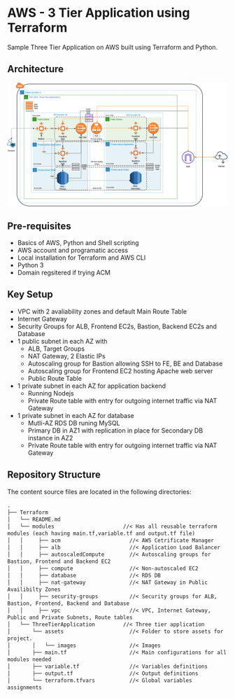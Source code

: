 # AWS - 3 Tier Application using Terraform
Sample Three Tier Application on AWS built using Terraform and Python.


## Architecture

![AWS - 3 Tier Application Architecture](https://github.com/amitgawali25/Terraform/blob/main/ThreeTierApplication/assets/images/AWS%20-%203%20Tier%20Application%20Architecture.png)


## Pre-requisites
- Basics of AWS, Python and Shell scripting
- AWS account and programatic access
- Local installation for Terraform and AWS CLI 
- Python 3
- Domain regsitered if trying ACM


## Key Setup 
- VPC with 2 avaliability zones and default Main Route Table
- Internet Gateway
- Security Groups for ALB, Frontend EC2s, Bastion, Backend EC2s and Database
- 1 public subnet in each AZ with
  - ALB, Target Groups
  - NAT Gateway, 2 Elastic IPs
  - Autoscaling group for Bastion allowing SSH to FE, BE and Database
  - Autoscaling group for Frontend EC2 hosting Apache web server
  - Public Route Table
- 1 private subnet in each AZ for application backend
  - Running Nodejs
  - Private Route table with entry for outgoing internet traffic via NAT Gateway
- 1 private subnet in each AZ for database 
  - Mutli-AZ RDS DB runing MySQL
  - Primary DB in AZ1 with replication in place for Secondary DB instance in AZ2
  - Private Route table with entry for outgoing internet traffic via NAT Gateway

## Repository Structure

The content source files are located in the following directories:

```text
.
├── Terraform
│   └── README.md  
│   └── modules                      //< Has all reusable terraform modules (each having main.tf,variable.tf and output.tf file)
│   │     ├── acm                      //< AWS Cetrificate Manager
│   │     ├── alb                      //< Application Load Balancer
│   │     ├── autoscaledCompute        //< Autoscaling groups for Bastion, Frontend and Backend EC2
│   │     ├── compute                  //< Non-autoscaled EC2
│   │     ├── database                 //< RDS DB
│   │     ├── nat-gateway              //< NAT Gateway in Public Availibilty Zones
│   │     ├── security-groups          //< Security groups for ALB, Bastion, Frontend, Backend and Database
│   │     ├── vpc                      //< VPC, Internet Gateway, Public and Private Subnets, Route tables
│   └── ThreeTierApplication         //< Three tier application
│       └── assets                     //< Folder to store assets for project.
│       │   └── images                 //< Images
│       ├── main.tf                    //< Main configurations for all modules needed
│       ├── variable.tf                //< Variables definitions
│       ├── output.tf                  //< Output definitions
│       └── terraform.tfvars           //< Global variables assignments
